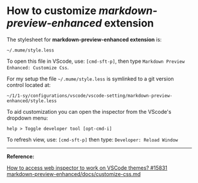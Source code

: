 
# How to customize *markdown-preview-enhanced* extension

The stylesheet for **markdown-preview-enhanced extension** is: 

```
~/.mume/style.less
```

To open this file in VScode, use: `[cmd-sft-p]`, then type `Markdown Preview Enhanced: Customize Css`.

For my setup the file `~/.mume/style.less` is symlinked to a git version control located at: 

```
~/1/1-sy/configurations/vscode/vscode-setting/markdown-preview-enhanced/style.less
```
To aid customization you can open the inspector from the VScode's dropdown menu:

```
help > Toggle developer tool [opt-cmd-i]
```
To refresh view, use: `[cmd-sft-p]` then type: `Developer: Reload Window`


---

**Reference:**

[How to access web inspector to work on VSCode themes? #15831](https://github.com/Microsoft/vscode/issues/15831)
[markdown-preview-enhanced/docs/customize-css.md](https://github.com/shd101wyy/markdown-preview-enhanced/blob/master/docs/customize-css.md)
